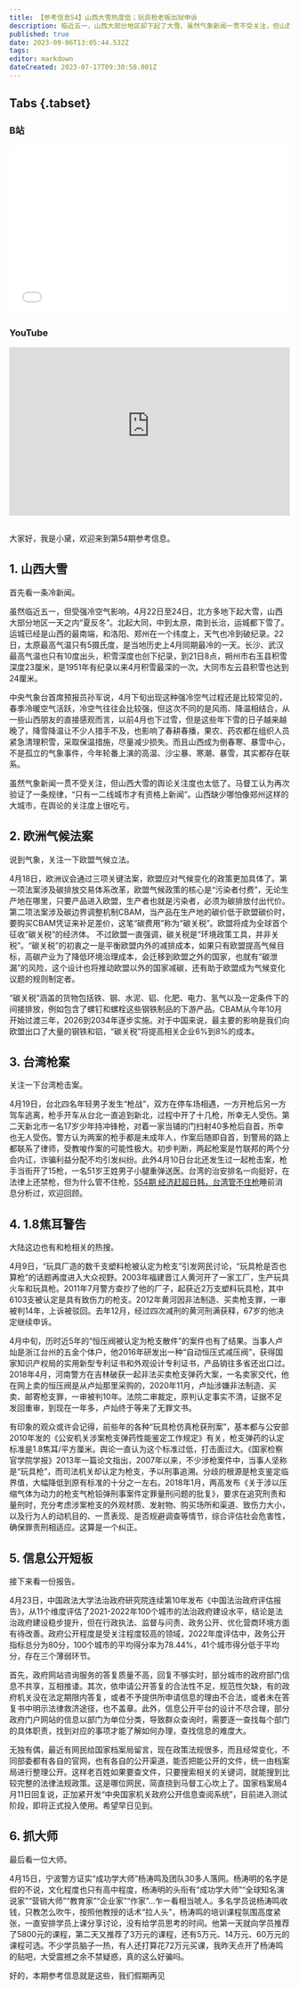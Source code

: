 ```yaml
---
title: 【参考信息54】山西大雪热度低；玩具枪老板出狱申诉
description: 临近五一，山西大部分地区却下起了大雪。虽然气象新闻一贯不受关注，但山西大雪的关注度也太低了，马督工认为再次验证了“只有一二线城市有资格上新闻”，山西缺少哪怕像郑州这样的大城市，在关注度上很吃亏。67岁的玩具厂老板因为生产塑料玩具枪被判刑14年，出狱后继续申诉。另一位“恒压阀被认定为枪支散件”的五金厂老板比较幸运，被抓走五年，最近终于等来了无罪证明。欧盟通过了碳关税，对中国企业有一定影响。
published: true
date: 2023-09-06T13:05:44.532Z
tags: 
editor: markdown
dateCreated: 2023-07-17T09:30:50.001Z
---
```


## Tabs {.tabset}
### B站
<div style="position: relative; padding: 30% 45%;">
<iframe style="position: absolute; width: 100%; height: 100%; left: 0; top: 0;" src="//player.bilibili.com/player.html?&bvid=BV1em4y1y7Um&page=1&as_wide=1&high_quality=1&danmaku=1&autoplay=0" scrolling="no" border="0" frameborder="no" framespacing="0" allowfullscreen="true"></iframe>
</div>

### YouTube
<div style="position: relative; padding: 30% 45%;">
<iframe style="position: absolute; top: 0; left: 0; width: 100%; height: 100%;" src="https://www.youtube-nocookie.com/embed/YouTubeVID" title="YouTube video player" frameborder="0" allow="accelerometer; autoplay; clipboard-write; encrypted-media; gyroscope; picture-in-picture" allowfullscreen></iframe>
</div>

## 

大家好，我是小黛，欢迎来到第54期参考信息。

## 1. 山西大雪

首先看一条冷新闻。

虽然临近五一，但受强冷空气影响，4月22日至24日，北方多地下起大雪，山西大部分地区一天之内“夏反冬”。北起大同，中到太原，南到长治，运城都下雪了。运城已经是山西的最南端，和洛阳、郑州在一个纬度上，天气也冷到破纪录。22日，太原最高气温只有5摄氏度，是当地历史上4月同期最冷的一天。长沙、武汉最高气温也只有10度出头，积雪深度也创下纪录，到21日8点，朔州市右玉县积雪深度23厘米，是1951年有纪录以来4月积雪最深的一次。大同市左云县积雪也达到24厘米。

中央气象台首席预报员孙军说，4月下旬出现这种强冷空气过程还是比较常见的，春季冷暖空气活跃，冷空气往往会比较强，但这次不同的是风雨、降温相结合，从一些山西朋友的直接感观而言，以前4月也下过雪，但是这些年下雪的日子越来越晚了，降雪降温让不少人措手不及，也影响了春耕春播，果农、药农都在组织人员紧急清理积雪，采取保温措施，尽量减少损失。而且山西成为倒春寒、暴雪中心，不是孤立的气象事件，今年轮番上演的高温、沙尘暴、寒潮、暴雪，其实都存在联系。

虽然气象新闻一贯不受关注，但山西大雪的舆论关注度也太低了。马督工认为再次验证了一条规律，“只有一二线城市才有资格上新闻”。山西缺少哪怕像郑州这样的大城市，在舆论的关注度上很吃亏。

## 2. 欧洲气候法案

说到气象，关注一下欧盟气候立法。

4月18日，欧洲议会通过三项关键法案，欧盟应对气候变化的政策更加具体了。第一项法案涉及碳排放交易体系改革，欧盟气候政策的核心是“污染者付费”，无论生产地在哪里，只要产品进入欧盟，生产者也就是污染者，必须为碳排放付出代价。第二项法案涉及碳边界调整机制CBAM，当产品在生产地的碳价低于欧盟碳价时，要购买CBAM凭证来补足差价，这笔“碳费用”称为“碳关税”。欧盟将成为全球首个征收“碳关税”的经济体。
不过欧盟一直强调，碳关税是“环境政策工具，并非关税”。“碳关税”的初衷之一是平衡欧盟内外的减排成本，如果只有欧盟提高气候目标，高碳产业为了降低环境治理成本，会迁移到欧盟之外的国家，也就有“碳泄漏”的风险，这个设计也将推动欧盟以外的国家减碳，还有助于欧盟成为气候变化议题的规则制定者。

“碳关税”涵盖的货物包括铁、钢、水泥、铝、化肥、电力、氢气以及一定条件下的间接排放，例如包含了螺钉和螺栓这些钢铁制品的下游产品。CBAM从今年10月开始过渡三年，2026到2034年逐步实施。对于中国来说，最主要的影响是我们向欧盟出口了大量的钢铁和铝，“碳关税”将提高相关企业6%到8%的成本。

## 3. 台湾枪案

关注一下台湾枪击案。

4月19日，台北四名年轻男子发生“枪战”，双方在停车场相遇，一方开枪后另一方驾车逃离，枪手开车从台北一直追到新北，过程中开了十几枪，所幸无人受伤。第二天新北市一名17岁少年持冲锋枪，对着一家当铺的门扫射40多枪后自首，所幸也无人受伤。警方认为两案的枪手都是未成年人，作案后随即自首，到警局的路上都联系了律师，受教唆作案的可能性极大。初步判断，两起枪案是竹联邦的两个分会内讧，诈骗利益分配不均引发纠纷。此外4月10日台北还发生过一起枪击案，枪手当街开了15枪，一名51岁王姓男子小腿重弹送医。台湾的治安排名一向挺好，在法律上还禁枪，但为什么管不住枪，[554期 经济赶超日韩，台湾管不住枪](https://archive.bedtime.news/zh/main/501-600/554)睡前消息分析过，欢迎回顾。

## 4. 1.8焦耳警告

大陆这边也有和枪相关的热搜。

4月9日，“玩具厂造的数千支塑料枪被认定为枪支”引发网民讨论，“玩具枪是否也算枪”的话题再度进入大众视野。2003年福建晋江人黄河开了一家工厂，生产玩具火车和玩具枪。2011年7月警方查抄了他的厂子，起获近2万支塑料玩具枪，其中6103支被认定是具有致伤力的枪支。2012年黄河因非法制造、买卖枪支罪，一审被判14年，上诉被驳回。去年12月，经过四次减刑的黄河刑满获释，67岁的他决定继续申诉。

4月中旬，历时近5年的“恒压阀被认定为枪支散件”的案件也有了结果。当事人卢灿是浙江台州的五金个体户，他2016年研发出一种“自动恒压式减压阀”，获得国家知识产权局的实用新型专利证书和外观设计专利证书，产品销往多省还出口过。2018年4月，河南警方在吉林破获一起非法买卖枪支弹药大案，一名卖家交代，他在网上卖的恒压阀是从卢灿那里采购的，2020年11月，卢灿涉嫌非法制造、买卖、邮寄枪支罪，一审被判10年。法院二审裁定，原判认定事实不清，证据不足发回重审，到现在一年多，卢灿终于等来了无罪文书。

有印象的观众或许会记得，前些年的各种“玩具枪仿真枪获刑案”，基本都与公安部2010年发的《公安机关涉案枪支弹药性能鉴定工作规定》有关，枪支弹药的认定标准是1.8焦耳/平方厘米。舆论一直认为这个标准过低，打击面过大。《国家检察官学院学报》2013年一篇论文指出，2007年以来，不少涉枪案件中，当事人坚称是“玩具枪”，而司法机关却认定为枪支，予以刑事追溯。分歧的根源是枪支鉴定临界值，大幅降低到原有标准的十分之一左右。2018年1月，两高发布《关于涉以压缩气体为动力的枪支气枪铅弹刑事案件定罪量刑问题的批复》，要求在追究刑责和量刑时，充分考虑涉案枪支的外观材质、发射物、购买场所和渠道、致伤力大小，以及行为人的动机目的、一贯表现、是否规避调查等情节，综合评估社会危害性，确保罪责刑相适应。这算是一个纠正。

## 5. 信息公开短板

接下来看一份报告。

4月23日，中国政法大学法治政府研究院连续第10年发布《中国法治政府评估报告》，从11个维度评估了2021-2022年100个城市的法治政府建设水平，结论是法治政府建设稳步提升，但在行政执法、监督与问责、政务公开、优化营商环境方面有待改善。政府公开程度是受关注程度较高的领域，2022年度评估中，政务公开指标总分为80分，100个城市的平均得分率为78.44%，41个城市得分低于平均分，存在三个薄弱环节。

首先，政府网站咨询服务的答复质量不高，回复不够实时，部分城市的政府部门信息不共享，互相推诿。其次，依申请公开答复的合法性不足，规范性欠缺，有的政府机关没在法定期限内答复，或者不予提供所申请信息的理由不合法，或者未在答复书中明示法律救济途径，也不盖章。此外，信息公开平台的设计不尽合理，部分政府门户网站的信息以部门为单位分类，导致群众查询时，需要逐一查找每个部门的具体职责，找到对应的事项才能了解如何办理，查找信息的难度大。

无独有偶，最近有网民给国家档案局留言，现在政策法规很多，而且经常变化，不同部委都有各自的官网，也有各自的公开渠道，能否把能公开的文件，统一由档案局进行整理公开。这样老百姓如果要查文件，只要搜索相关的关键词，就能搜到比较完整的法律法规政策。这是哪位网民，简直挠到马督工心坎上了。国家档案局4月11日回复说，正加紧开发“中央国家机关政府公开信息查阅系统”，目前进入测试阶段，即将正式投入使用。希望早日见到。

## 6. 抓大师

最后看一位大师。

4月15日，宁波警方证实“成功学大师”杨涛鸣及团队30多人落网。杨涛明的名字是假的不说，文化程度也只有高中程度，杨涛明的头衔有“成功学大师”“全球知名演说家”“营销大师”“教育家”“企业家”“作家”...乍一看相当唬人。多名学员说杨涛鸣收钱，只教怎么吹牛，按照他教授的话术“拉人头”，杨涛鸣的培训课程氛围高度紧张，一直安排学员上课分享讨论，没有给学员思考的时间。他第一天就向学员推荐了5800元的课程，第二天又推荐了3万元的课程，还有5万元、14万元、60万元的课程可选。不少学员脑子一热，有人还打算花72万元买课，我昨天点开了杨涛鸣的贴吧，大受震撼之余不禁疑惑，真的这么好骗吗。

好的，本期参考信息就是这些，我们假期再见


